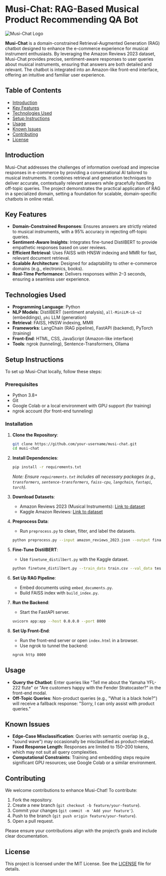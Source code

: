 # Musi-Chat: RAG-Based Musical Product Recommending QA Bot

![Musi-Chat Logo](link-to-logo.png) <!-- Replace with actual logo link if available -->

**Musi-Chat** is a domain-constrained Retrieval-Augmented Generation (RAG) chatbot designed to enhance the e-commerce experience for musical instrument enthusiasts. By leveraging the Amazon Reviews 2023 dataset, Musi-Chat provides precise, sentiment-aware responses to user queries about musical instruments, ensuring that answers are both detailed and relevant. The chatbot is integrated into an Amazon-like front-end interface, offering an intuitive and familiar user experience.

## Table of Contents
- [Introduction](#introduction)
- [Key Features](#key-features)
- [Technologies Used](#technologies-used)
- [Setup Instructions](#setup-instructions)
- [Usage](#usage)
- [Known Issues](#known-issues)
- [Contributing](#contributing)
- [License](#license)

## Introduction
Musi-Chat addresses the challenges of information overload and imprecise responses in e-commerce by providing a conversational AI tailored to musical instruments. It combines retrieval and generation techniques to deliver accurate, contextually relevant answers while gracefully handling off-topic queries. The project demonstrates the practical application of RAG in a specialized domain, setting a foundation for scalable, domain-specific chatbots in online retail.

## Key Features
- **Domain-Constrained Responses**: Ensures answers are strictly related to musical instruments, with a 95% accuracy in rejecting off-topic queries.
- **Sentiment-Aware Insights**: Integrates fine-tuned DistilBERT to provide empathetic responses based on user reviews.
- **Efficient Retrieval**: Uses FAISS with HNSW indexing and MMR for fast, relevant document retrieval.
- **Scalable Architecture**: Designed for adaptability to other e-commerce domains (e.g., electronics, books).
- **Real-Time Performance**: Delivers responses within 2–3 seconds, ensuring a seamless user experience.

## Technologies Used
- **Programming Language**: Python
- **NLP Models**: DistilBERT (sentiment analysis), `all-MiniLM-L6-v2` (embeddings), `phi` LLM (generation)
- **Retrieval**: FAISS, HNSW indexing, MMR
- **Frameworks**: LangChain (RAG pipeline), FastAPI (backend), PyTorch (training)
- **Front-End**: HTML, CSS, JavaScript (Amazon-like interface)
- **Tools**: ngrok (tunneling), Sentence-Transformers, Ollama

## Setup Instructions
To set up Musi-Chat locally, follow these steps:

### Prerequisites
- Python 3.8+
- Git
- Google Colab or a local environment with GPU support (for training)
- ngrok account (for front-end tunneling)

### Installation
1. **Clone the Repository**:
   ```bash
   git clone https://github.com/your-username/musi-chat.git
   cd musi-chat
   ```

2. **Install Dependencies**:
   ```bash
   pip install -r requirements.txt
   ```
   *Note: Ensure `requirements.txt` includes all necessary packages (e.g., `transformers`, `sentence-transformers`, `faiss-cpu`, `langchain`, `fastapi`, `torch`).*

3. **Download Datasets**:
   - Amazon Reviews 2023 (Musical Instruments): [Link to dataset](https://example.com/amazon-reviews-2023)
   - Kaggle Amazon Reviews: [Link to dataset](https://www.kaggle.com/datasets/bittlingmayer/amazonreviews)

4. **Preprocess Data**:
   - Run `preprocess.py` to clean, filter, and label the datasets.
   ```bash
   python preprocess.py --input amazon_reviews_2023.json --output final_dataset.json
   ```

5. **Fine-Tune DistilBERT**:
   - Use `finetune_distilbert.py` with the Kaggle dataset.
   ```bash
   python finetune_distilbert.py --train_data train.csv --val_data test.csv
   ```

6. **Set Up RAG Pipeline**:
   - Embed documents using `embed_documents.py`.
   - Build FAISS index with `build_index.py`.

7. **Run the Backend**:
   - Start the FastAPI server.
   ```bash
   uvicorn app:app --host 0.0.0.0 --port 8000
   ```

8. **Set Up Front-End**:
   - Run the front-end server or open `index.html` in a browser.
   - Use ngrok to tunnel the backend:
   ```bash
   ngrok http 8000
   ```

## Usage
- **Query the Chatbot**: Enter queries like "Tell me about the Yamaha YFL-222 flute" or "Are customers happy with the Fender Stratocaster?" in the front-end modal.
- **Off-Topic Queries**: Non-product queries (e.g., "What is a black hole?") will receive a fallback response: "Sorry, I can only assist with product queries."

## Known Issues
- **Edge-Case Misclassification**: Queries with semantic overlap (e.g., "sound wave") may occasionally be misclassified as product-related.
- **Fixed Response Length**: Responses are limited to 150–200 tokens, which may not suit all query complexities.
- **Computational Constraints**: Training and embedding steps require significant GPU resources; use Google Colab or a similar environment.

## Contributing
We welcome contributions to enhance Musi-Chat! To contribute:
1. Fork the repository.
2. Create a new branch (`git checkout -b feature/your-feature`).
3. Commit your changes (`git commit -m 'Add your feature'`).
4. Push to the branch (`git push origin feature/your-feature`).
5. Open a pull request.

Please ensure your contributions align with the project’s goals and include clear documentation.

## License
This project is licensed under the MIT License. See the [LICENSE](LICENSE) file for details.